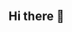 ## Hi there 👋

<!--
**ValentijnStijger/ValentijnStijger** is a ✨ _special_ ✨ repository because its `README.md` (this file) appears on your GitHub profile.

Here are some ideas to get you started:

- 🔭 I’m currently working on Python
- 🌱 I’m currently learning biology at Leiden University
- 📫 How to reach me: valentijnstijger.com
- 😄 Pronouns: he/him
-->
